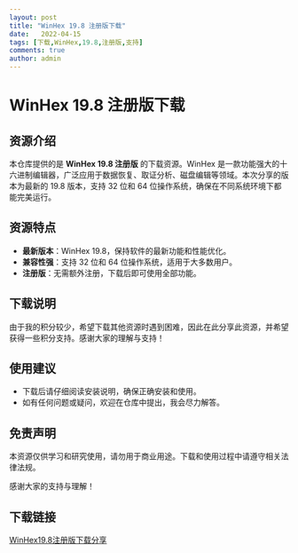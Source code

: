 ```yaml
---
layout: post
title: "WinHex 19.8 注册版下载"
date:   2022-04-15
tags: [下载,WinHex,19.8,注册版,支持]
comments: true
author: admin
---
```

# WinHex 19.8 注册版下载

## 资源介绍

本仓库提供的是 **WinHex 19.8 注册版** 的下载资源。WinHex 是一款功能强大的十六进制编辑器，广泛应用于数据恢复、取证分析、磁盘编辑等领域。本次分享的版本为最新的 19.8 版本，支持 32 位和 64 位操作系统，确保在不同系统环境下都能完美运行。

## 资源特点

- **最新版本**：WinHex 19.8，保持软件的最新功能和性能优化。
- **兼容性强**：支持 32 位和 64 位操作系统，适用于大多数用户。
- **注册版**：无需额外注册，下载后即可使用全部功能。

## 下载说明

由于我的积分较少，希望下载其他资源时遇到困难，因此在此分享此资源，并希望获得一些积分支持。感谢大家的理解与支持！

## 使用建议

- 下载后请仔细阅读安装说明，确保正确安装和使用。
- 如有任何问题或疑问，欢迎在仓库中提出，我会尽力解答。

## 免责声明

本资源仅供学习和研究使用，请勿用于商业用途。下载和使用过程中请遵守相关法律法规。

感谢大家的支持与理解！

## 下载链接

[WinHex19.8注册版下载分享](https://pan.quark.cn/s/176a93a3595b)